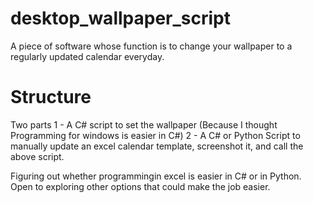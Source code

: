 # desktop_wallpaper_script
A piece of software whose function is to change your wallpaper to a regularly updated calendar everyday.

# Structure
Two parts
  1 - A C# script to set the wallpaper (Because I thought Programming for windows is easier in C#)
  2 - A C# or Python Script to manually update an excel calendar template, screenshot it, and call the above script.
 
Figuring out whether programmingin excel is easier in C# or in Python. Open to exploring other options that could make the job easier.



